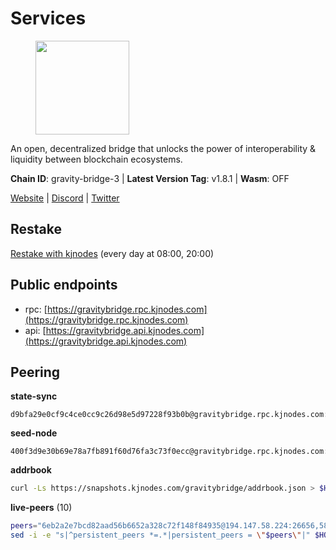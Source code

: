 # Services

<figure><img src="https://raw.githubusercontent.com/kj89/testnet_manuals/main/pingpub/logos/gravitybridge.png" width="150" alt=""><figcaption></figcaption></figure>

An open, decentralized bridge that unlocks the power of  interoperability & liquidity between blockchain ecosystems.

**Chain ID**: gravity-bridge-3 | **Latest Version Tag**: v1.8.1 | **Wasm**: OFF

[Website](https://www.gravitybridge.net) | [Discord](https://discord.gg/ARV8dTSjAk) | [Twitter](https://twitter.com/gravity_bridge)

## Restake

[Restake with kjnodes](https://restake.app/gravitybridge/gravityvaloper1nw3uavthnjwsgrrjzav2wdg9m0pw7k4fc7hvlz) (every day at 08:00, 20:00)
## Public endpoints

* rpc: [https://gravitybridge.rpc.kjnodes.com](https://gravitybridge.rpc.kjnodes.com)
* api: [https://gravitybridge.api.kjnodes.com](https://gravitybridge.api.kjnodes.com)

## Peering

**state-sync**

```text
d9bfa29e0cf9c4ce0cc9c26d98e5d97228f93b0b@gravitybridge.rpc.kjnodes.com:26656
```

**seed-node**

```text
400f3d9e30b69e78a7fb891f60d76fa3c73f0ecc@gravitybridge.rpc.kjnodes.com:26659
```

**addrbook**
```bash
curl -Ls https://snapshots.kjnodes.com/gravitybridge/addrbook.json > $HOME/.gravity/config/addrbook.json
```

**live-peers** (10)
```bash
peers="6eb2a2e7bcd82aad56b6652a328c72f148f84935@194.147.58.224:26656,58dcaae5a8186fcbce6b6a4e9bdcd9f2b4c9cc80@38.242.252.64:26656,328f1a98dd30612a51f265c931187b4c9ced6270@167.86.99.6:26656,3c514107f9bfbed84e806e943e72cc602d23ff54@65.108.71.220:26656,da83aa34f4e8ca895c445637073c15592ba04b8a@161.97.101.202:26656,d9bfa29e0cf9c4ce0cc9c26d98e5d97228f93b0b@65.109.88.38:26656,5568cb9d7585c9b9d8b1685510c3ce6d2a465e8c@15.235.44.50:26656,a23523a46e1c6beefde15210f419407c59c5f6f2@31.7.207.16:26656,811817c6ddc112ed37f7cd71c6bbae186f1e8239@135.125.188.17:34095,9a8c4af7574a5d1fcd5e89f755348c7b6df3b4be@142.132.158.93:14256"
sed -i -e "s|^persistent_peers *=.*|persistent_peers = \"$peers\"|" $HOME/.gravity/config/config.toml
```
